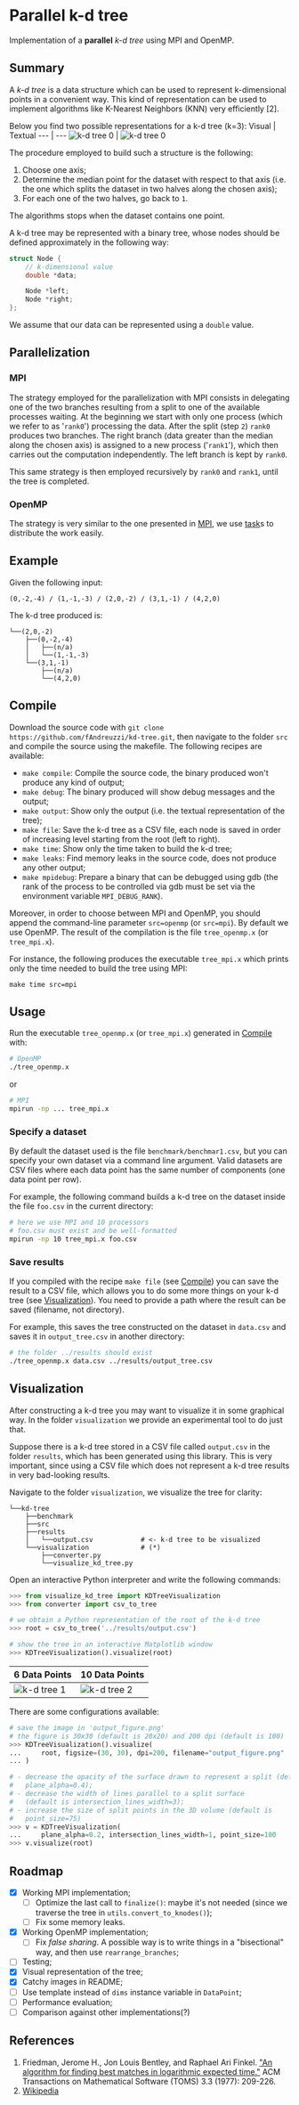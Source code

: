 # Parallel k-d tree
Implementation of a **parallel** *k-d tree* using MPI and OpenMP.

## Summary
A *k-d tree* is a data structure which can be used to represent k-dimensional
points in a convenient way. This kind of representation can be used to implement
algorithms like K-Nearest Neighbors (KNN) very efficiently [2].

Below you find two possible representations for a k-d tree (k=3):
Visual | Textual
--- | ---
![k-d tree 0](res/kd_tree_img0.png) | ![k-d tree 0](res/kd_tree_img0_textual.png)


The procedure employed to build such a structure is the following:

1. Choose one axis;
2. Determine the median point for the dataset with respect to that axis
   (i.e. the one which splits the dataset in two halves along the chosen axis);
3. For each one of the two halves, go back to `1`.

The algorithms stops when the dataset contains one point.

A k-d tree may be represented with a binary tree, whose nodes
should be defined approximately in the following way:

```cpp
struct Node {
    // k-dimensional value
    double *data;

    Node *left;
    Node *right;
};
```
We assume that our data can be represented using a `double` value.

## Parallelization
### MPI
The strategy employed for the parallelization with MPI consists in delegating
one of the two branches resulting from a split to one of the available processes
waiting. At the beginning we start with only one process (which we refer to as
'`rank0`') processing the data. After the split (step `2`) `rank0` produces two
branches. The right branch (data greater than the median along the chosen axis)
is assigned to a new process ('`rank1`'), which then carries out the computation
independently. The left branch is kept by `rank0`.

This same strategy is then employed recursively by `rank0` and `rank1`, until
the tree is completed.

### OpenMP
The strategy is very similar to the one presented in [MPI](#mpi), we use
[task](https://www.openmp.org/wp-content/uploads/sc15-openmp-CT-MK-tasking.pdf)s
to distribute the work easily.

## Example
Given the following input:
```
(0,-2,-4) / (1,-1,-3) / (2,0,-2) / (3,1,-1) / (4,2,0)
```

The k-d tree produced is:
```
└──(2,0,-2)
    ├──(0,-2,-4)
    │   ├──(n/a)
    │   └──(1,-1,-3)
    └──(3,1,-1)
        ├──(n/a)
        └──(4,2,0)
```

## Compile
Download the source code with `git clone https://github.com/fAndreuzzi/kd-tree.git`,
then navigate to the folder `src`  and compile the source using the makefile.
The following recipes are available:
- `make compile`: Compile the source code, the binary produced won't produce any
  kind of output;
- `make debug`: The binary produced will show debug messages and the output;
- `make output`: Show only the output (i.e. the textual representation of the
  tree);
- `make file`: Save the k-d tree as a CSV file, each node is saved in order of
  increasing level starting from the root (left to right).
- `make time`: Show only the time taken to build the k-d tree;
- `make leaks`: Find memory leaks in the source code, does not produce any other
  output;
- `make mpidebug`: Prepare a binary that can be debugged using gdb (the rank
  of the process to be controlled via gdb must be set via the environment
  variable `MPI_DEBUG_RANK`).

Moreover, in order to choose between MPI and OpenMP, you should append the
command-line parameter `src=openmp` (or `src=mpi`). By default we use OpenMP.
The result of the compilation is the file `tree_openmp.x` (or `tree_mpi.x`).

For instance, the following produces the executable `tree_mpi.x` which prints
only the time needed to build the tree using MPI:
```
make time src=mpi
```

## Usage
Run the executable `tree_openmp.x` (or `tree_mpi.x`) generated in
[Compile](#compile) with:
```bash
# OpenMP
./tree_openmp.x
```
or
```bash
# MPI
mpirun -np ... tree_mpi.x
```

### Specify a dataset
By default the dataset used is the file `benchmark/benchmar1.csv`, but you can
specify your own dataset via a command line argument. Valid datasets are CSV
files where each data point has the same number of components (one data point
per row).

For example, the following command builds a k-d tree on the dataset inside the
file `foo.csv` in the current directory:

```bash
# here we use MPI and 10 processors
# foo.csv must exist and be well-formatted
mpirun -np 10 tree_mpi.x foo.csv
```

### Save results
If you compiled with the recipe `make file` (see [Compile](#compile)) you can
save the result to a CSV file, which allows you to do some more things on your
k-d tree (see [Visualization](#visualization)). You need to provide a path
where the result can be saved (filename, not directory).

For example, this saves the tree constructed on the dataset in `data.csv` and
saves it in `output_tree.csv` in another directory:
```bash
# the folder ../results should exist
./tree_openmp.x data.csv ../results/output_tree.csv
```

## Visualization
After constructing a k-d tree you may want to visualize it in some graphical
way. In the folder `visualization` we provide an experimental tool to do just
that.

Suppose there is a k-d tree stored in a CSV file called `output.csv` in the
folder `results`, which has been generated using this library. This is very
important, since using a CSV file which does not represent a k-d tree results
in very bad-looking results.

Navigate to the folder `visualization`, we visualize the tree for clarity:

```
└──kd-tree
    ├──benchmark
    ├──src
    ├──results
    │   └──output.csv            # <- k-d tree to be visualized
    └──visualization             # (*)
        ├──converter.py
        └──visualize_kd_tree.py
```

Open an interactive Python interpreter and write the following commands:
```python
>>> from visualize_kd_tree import KDTreeVisualization
>>> from converter import csv_to_tree

# we obtain a Python representation of the root of the k-d tree
>>> root = csv_to_tree('../results/output.csv')

# show the tree in an interactive Matplotlib window
>>> KDTreeVisualization().visualize(root)
```

6 Data Points | 10 Data Points
--- | ---
![k-d tree 1](res/kd_tree_img1.png) | ![k-d tree 2](res/kd_tree_img2.png)

There are some configurations available:
```python
# save the image in 'output_figure.png'
# the figure is 30x30 (default is 20x20) and 200 dpi (default is 100)
>>> KDTreeVisualization().visualize(
...     root, figsize=(30, 30), dpi=200, filename="output_figure.png"
... )

# - decrease the opacity of the surface drawn to represent a split (default is
#   plane_alpha=0.4);
# - decrease the width of lines parallel to a split surface
#   (default is intersection_lines_width=3);
# - increase the size of split points in the 3D volume (default is
#   point_size=75)
>>> v = KDTreeVisualization(
...     plane_alpha=0.2, intersection_lines_width=1, point_size=100
>>> v.visualize(root)
```

## Roadmap
- [x] Working MPI implementation;
  - [ ] Optimize the last call to `finalize()`: maybe it's not needed (since we traverse the tree in `utils.convert_to_knodes()`);
  - [ ] Fix some memory leaks.
- [x] Working OpenMP implementation;
  - [ ] Fix *false sharing*. A possible way is to write things in a "bisectional" way, and then use `rearrange_branches`;
- [ ] Testing;
- [x] Visual representation of the tree;
- [x] Catchy images in README;
- [ ] Use template instead of `dims` instance variable in `DataPoint`;
- [ ] Performance evaluation;
- [ ] Comparison against other implementations(?)

## References
1. Friedman, Jerome H., Jon Louis Bentley, and Raphael Ari Finkel. ["An algorithm for finding best matches in logarithmic expected time."](https://homes.di.unimi.it/righini/Didattica/AlgoritmiEuristici/MaterialeAE/Friedman%20k-d%20trees.pdf) ACM Transactions on Mathematical Software (TOMS) 3.3 (1977): 209-226.
2. [Wikipedia](https://en.wikipedia.org/wiki/K-d_tree)
